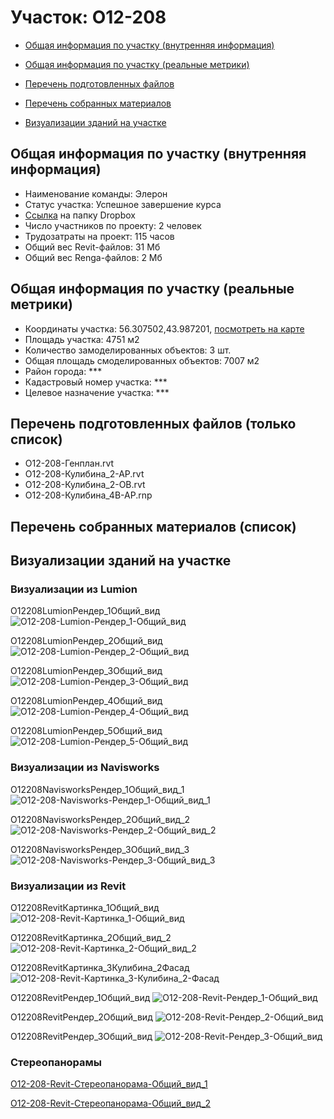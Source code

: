 # Участок: O12-208

* [Общая информация по участку (внутренняя информация)](#Chapter1)

* [Общая информация по участку (реальные метрики)](#Chapter2)

* [Перечень подготовленных файлов](#Chapter3)

* [Перечень собранных материалов](#Chapter4)

* [Визуализации зданий на участке](#Chapter5)

## <a id="Chapter1"></a> Общая информация по участку (внутренняя информация)
+ Наименование команды: Элерон
+ Статус участка: Успешное завершение курса
+ [Ссылка](https://www.dropbox.com/sh/wvvgv1nw1iqred9/AAA2sRUUQ9Ck47hgM7CV10dJa/O12_208?dl=0) на папку Dropbox
+ Число участников по проекту: 2 человек
+ Трудозатраты на проект: 115 часов
+ Общий вес Revit-файлов: 31 Мб
+ Общий вес Renga-файлов: 2 Мб
## <a id="Chapter2"></a> Общая информация по участку (реальные метрики)
+ Координаты участка: 56.307502,43.987201, [посмотреть на карте](https://yandex.ru/maps/47/nizhny-novgorod/?ll=43.987201%2C56.307502&z=19)
+ Площадь участка: 4751 м2
+ Количество замоделированных объектов: 3 шт.
+ Общая площадь смоделированных объектов: 7007 м2
+ Район города: *** 
+ Кадастровый номер участка: *** 
+ Целевое назначение участка: *** 
## <a id="Chapter3"></a> Перечень подготовленных файлов (только список)
+ O12-208-Генплан.rvt
+ O12-208-Кулибина_2-АР.rvt
+ O12-208-Кулибина_2-ОВ.rvt
+ O12-208-Кулибина_4В-АР.rnp
## <a id="Chapter4"></a> Перечень собранных материалов (список)
## <a id="Chapter5"></a> Визуализации зданий на участке
### Визуализации из Lumion
O12208LumionРендер_1Общий_вид
![O12-208-Lumion-Рендер_1-Общий_вид](/Images/O12_208/O12-208-Lumion-Рендер_1-Общий_вид_Compressed.jpg)

O12208LumionРендер_2Общий_вид
![O12-208-Lumion-Рендер_2-Общий_вид](/Images/O12_208/O12-208-Lumion-Рендер_2-Общий_вид_Compressed.jpg)

O12208LumionРендер_3Общий_вид
![O12-208-Lumion-Рендер_3-Общий_вид](/Images/O12_208/O12-208-Lumion-Рендер_3-Общий_вид_Compressed.jpg)

O12208LumionРендер_4Общий_вид
![O12-208-Lumion-Рендер_4-Общий_вид](/Images/O12_208/O12-208-Lumion-Рендер_4-Общий_вид_Compressed.jpg)

O12208LumionРендер_5Общий_вид
![O12-208-Lumion-Рендер_5-Общий_вид](/Images/O12_208/O12-208-Lumion-Рендер_5-Общий_вид_Compressed.jpg)

### Визуализации из Navisworks
O12208NavisworksРендер_1Общий_вид_1
![O12-208-Navisworks-Рендер_1-Общий_вид_1](/Images/O12_208/O12-208-Navisworks-Рендер_1-Общий_вид_1_Compressed.jpg)

O12208NavisworksРендер_2Общий_вид_2
![O12-208-Navisworks-Рендер_2-Общий_вид_2](/Images/O12_208/O12-208-Navisworks-Рендер_2-Общий_вид_2_Compressed.jpg)

O12208NavisworksРендер_3Общий_вид_3
![O12-208-Navisworks-Рендер_3-Общий_вид_3](/Images/O12_208/O12-208-Navisworks-Рендер_3-Общий_вид_3_Compressed.jpg)

### Визуализации из Revit
O12208RevitКартинка_1Общий_вид
![O12-208-Revit-Картинка_1-Общий_вид](/Images/O12_208/O12-208-Revit-Картинка_1-Общий_вид_Compressed.jpg)

O12208RevitКартинка_2Общий_вид_2
![O12-208-Revit-Картинка_2-Общий_вид_2](/Images/O12_208/O12-208-Revit-Картинка_2-Общий_вид_2_Compressed.jpg)

O12208RevitКартинка_3Кулибина_2Фасад
![O12-208-Revit-Картинка_3-Кулибина_2-Фасад](/Images/O12_208/O12-208-Revit-Картинка_3-Кулибина_2-Фасад_Compressed.jpg)

O12208RevitРендер_1Общий_вид
![O12-208-Revit-Рендер_1-Общий_вид](/Images/O12_208/O12-208-Revit-Рендер_1-Общий_вид_Compressed.jpg)

O12208RevitРендер_2Общий_вид
![O12-208-Revit-Рендер_2-Общий_вид](/Images/O12_208/O12-208-Revit-Рендер_2-Общий_вид_Compressed.jpg)

O12208RevitРендер_3Общий_вид
![O12-208-Revit-Рендер_3-Общий_вид](/Images/O12_208/O12-208-Revit-Рендер_3-Общий_вид_Compressed.jpg)

### Стереопанорамы
[O12-208-Revit-Стереопанорама-Общий_вид_1](https://pano.autodesk.com/pano.html?url=jpgs/81760571-2072-443e-936b-39eaf1f18588&version=2)

[O12-208-Revit-Стереопанорама-Общий_вид_2](https://pano.autodesk.com/pano.html?url=jpgs/105164c5-db47-4c89-9622-9a610cca30c3&version=2)

